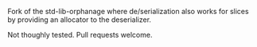 Fork of the std-lib-orphanage where de/serialization also works for slices by providing an allocator to the deserializer.

Not thoughly tested. Pull requests welcome.
